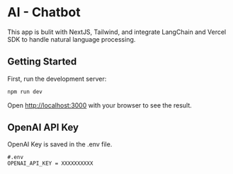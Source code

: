 # AI - Chatbot
This app is bulit with NextJS, Tailwind, and integrate LangChain and Vercel SDK to handle natural language processing. 

## Getting Started

First, run the development server:

```bash
npm run dev
```

Open [http://localhost:3000](http://localhost:3000) with your browser to see the result.

## OpenAI API Key

OpenAI Key is saved in the .env file.
```
#.env
OPENAI_API_KEY = XXXXXXXXXX
```

